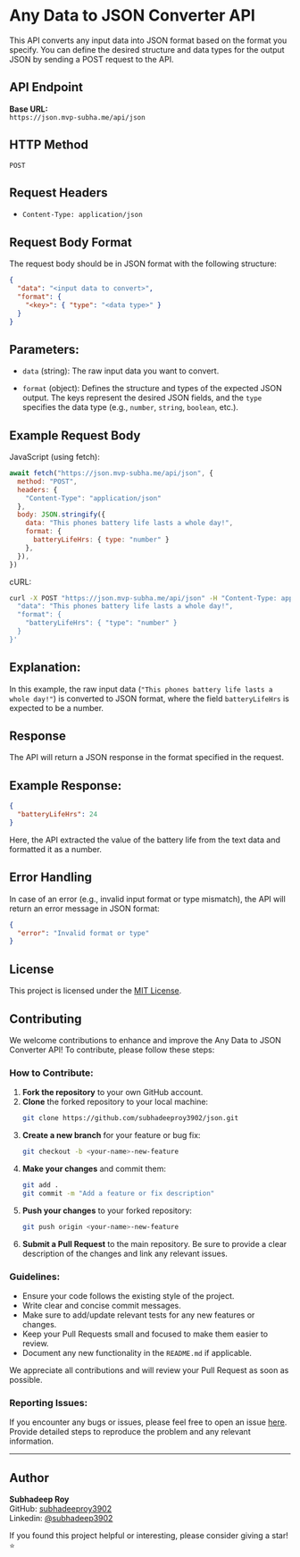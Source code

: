 # Any Data to JSON Converter API

This API converts any input data into JSON format based on the format you specify. You can define the desired structure and data types for the output JSON by sending a POST request to the API.

## API Endpoint

**Base URL:**  
`https://json.mvp-subha.me/api/json`

## HTTP Method

`POST`

## Request Headers

- `Content-Type: application/json`

## Request Body Format

The request body should be in JSON format with the following structure:

```json
{
  "data": "<input data to convert>",
  "format": {
    "<key>": { "type": "<data type>" }
  }
}
```

## Parameters:

- `data` (string): The raw input data you want to convert.

- `format` (object): Defines the structure and types of the expected JSON output. The keys represent the desired JSON fields, and the `type` specifies the data type (e.g., `number`, `string`, `boolean`, etc.).

## Example Request Body

JavaScript (using fetch):

```javascript
await fetch("https://json.mvp-subha.me/api/json", {
  method: "POST",
  headers: {
    "Content-Type": "application/json"
  },
  body: JSON.stringify({
    data: "This phones battery life lasts a whole day!",
    format: {
      batteryLifeHrs: { type: "number" }
    },
  }),
})
```

cURL:

```bash
curl -X POST "https://json.mvp-subha.me/api/json" -H "Content-Type: application/json" -d '{
  "data": "This phones battery life lasts a whole day!",
  "format": {
    "batteryLifeHrs": { "type": "number" }
  }
}'
```

## Explanation:

In this example, the raw input data (`"This phones battery life lasts a whole day!"`) is converted to JSON format, where the field `batteryLifeHrs` is expected to be a number.

## Response

The API will return a JSON response in the format specified in the request.

## Example Response:

```json
{
  "batteryLifeHrs": 24
}
```

Here, the API extracted the value of the battery life from the text data and formatted it as a number.

## Error Handling

In case of an error (e.g., invalid input format or type mismatch), the API will return an error message in JSON format:

```json
{
  "error": "Invalid format or type"
}
```

## License
This project is licensed under the [MIT License](https://github.com/subhadeeproy3902/json/blob/main/LICENSE).

## Contributing

We welcome contributions to enhance and improve the Any Data to JSON Converter API! To contribute, please follow these steps:

### How to Contribute:

1. **Fork the repository** to your own GitHub account.
2. **Clone** the forked repository to your local machine:
    ```bash
    git clone https://github.com/subhadeeproy3902/json.git
    ```
3. **Create a new branch** for your feature or bug fix:
    ```bash
    git checkout -b <your-name>-new-feature
    ```
4. **Make your changes** and commit them:
    ```bash
    git add .
    git commit -m "Add a feature or fix description"
    ```
5. **Push your changes** to your forked repository:
    ```bash
    git push origin <your-name>-new-feature
    ```
6. **Submit a Pull Request** to the main repository. Be sure to provide a clear description of the changes and link any relevant issues.

### Guidelines:

- Ensure your code follows the existing style of the project.
- Write clear and concise commit messages.
- Make sure to add/update relevant tests for any new features or changes.
- Keep your Pull Requests small and focused to make them easier to review.
- Document any new functionality in the `README.md` if applicable.

We appreciate all contributions and will review your Pull Request as soon as possible.

### Reporting Issues:

If you encounter any bugs or issues, please feel free to open an issue [here](https://github.com/subhadeeproy3902/json/issues). Provide detailed steps to reproduce the problem and any relevant information.

--- 

## Author

**Subhadeep Roy**  
GitHub: [subhadeeproy3902](https://github.com/subhadeeproy3902)  
Linkedin: [@subhadeep3902](https://www.linkedin.com/in/subhadeep3902/)

If you found this project helpful or interesting, please consider giving a star! ⭐